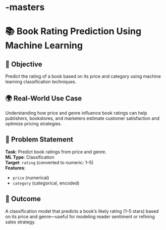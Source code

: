 # -masters

# 📚 Book Rating Prediction Using Machine Learning

## 🧠 Objective
Predict the rating of a book based on its price and category using machine learning classification 
techniques.

## 🌍 Real-World Use Case
Understanding how price and genre influence book ratings can help publishers, bookstores, and 
marketers estimate customer satisfaction and optimize pricing strategies.

## 🧩 Problem Statement
**Task**: Predict book ratings from price and genre.  
**ML Type**: Classification  
**Target**: `rating` (converted to numeric: 1–5)  
**Features**:  
- `price` (numerical)  
- `category` (categorical, encoded)

## 🚀 Outcome
A classification model that predicts a book’s likely rating (1–5 stars) based on its price and 
genre—useful for modeling reader sentiment or refining sales strategy.

